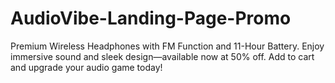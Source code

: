 # AudioVibe-Landing-Page-Promo
Premium Wireless Headphones with FM Function and 11-Hour Battery. Enjoy immersive sound and sleek design—available now at 50% off. Add to cart and upgrade your audio game today!
